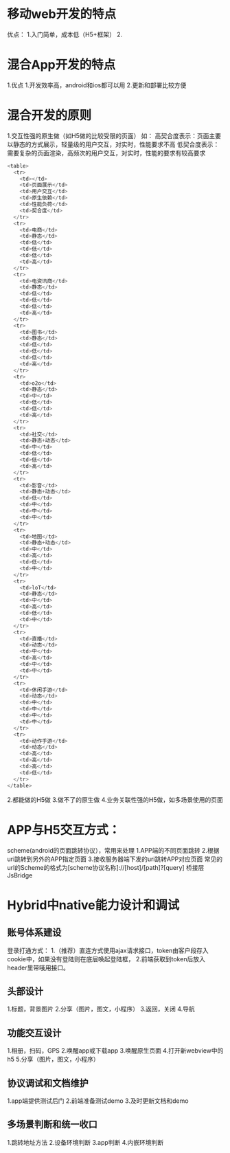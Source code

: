 # 移动web开发的特点
优点：
1.入门简单，成本低（H5+框架）
2.
# 混合App开发的特点
1.优点
1.开发效率高，android和ios都可以用
2.更新和部署比较方便
# 混合开发的原则
1.交互性强的原生做（如H5做的比较受限的页面）
如：
高契合度表示：页面主要以静态的方式展示，轻量级的用户交互，对实时，性能要求不高
低契合度表示：需要复杂的页面渲染，高频次的用户交互，对实时，性能的要求有较高要求
```js
<table>
  <tr>
    <td></td>
    <td>页面展示</td>
    <td>用户交互</td>
    <td>原生依赖</td>
    <td>性能负荷</td>
    <td>契合度</td>
  </tr>
  <tr>
    <td>电商</td>
    <td>静态</td>
    <td>低</td>
    <td>低</td>
    <td>低</td>
    <td>高</td>
  </tr>
  <tr>
    <td>电资讯商</td>
    <td>静态</td>
    <td>低</td>
    <td>低</td>
    <td>低</td>
    <td>高</td>
  </tr>
  <tr>
    <td>图书</td>
    <td>静态</td>
    <td>低</td>
    <td>低</td>
    <td>低</td>
    <td>高</td>
  </tr>
  <tr>
    <td>o2o</td>
    <td>静态</td>
    <td>中</td>
    <td>低</td>
    <td>低</td>
    <td>高</td>
  </tr>
  <tr>
    <td>社交</td>
    <td>静态+动态</td>
    <td>中</td>
    <td>低</td>
    <td>低</td>
    <td>高</td>
  </tr>
  <tr>
    <td>影音</td>
    <td>静态+动态</td>
    <td>低</td>
    <td>中</td>
    <td>中</td>
    <td>中</td>
  </tr>
  <tr>
    <td>地图</td>
    <td>静态+动态</td>
    <td>中</td>
    <td>高</td>
    <td>低</td>
    <td>中</td>
  </tr>
  <tr>
    <td>loT</td>
    <td>静态</td>
    <td>中</td>
    <td>高</td>
    <td>低</td>
    <td>中</td>
  </tr>
  <tr>
    <td>直播</td>
    <td>动态</td>
    <td>中</td>
    <td>高</td>
    <td>中</td>
    <td>中</td>
  </tr>
  <tr>
    <td>休闲手游</td>
    <td>动态</td>
    <td>中</td>
    <td>中</td>
    <td>中</td>
    <td>中</td>
  </tr>
  <tr>
    <td>动作手游</td>
    <td>动态</td>
    <td>高</td>
    <td>高</td>
    <td>高</td>
    <td>低</td>
  </tr>
</table>
```
2.都能做的H5做
3.做不了的原生做
4.业务关联性强的H5做，如多场景使用的页面
# APP与H5交互方式：
scheme(android的页面跳转协议），常用来处理
1.APP端的不同页面跳转
2.根据uri跳转到另外的APP指定页面
3.接收服务器端下发的uri跳转APP对应页面
常见的url的Scheme的格式为[scheme协议名称]://[host]/[path]?[query]
桥接层JsBridge
# Hybrid中native能力设计和调试
## 账号体系建设
登录打通方式：
1.（推荐）直连方式使用ajax请求接口，token由客户段存入cookie中，如果没有登陆则在底层唤起登陆框，
2.前端获取到token后放入header里带哦用接口。
## 头部设计
1.标题，背景图片
2.分享（图片，图文，小程序）
3.返回，关闭
4.导航
## 功能交互设计
1.相册，扫码，GPS
2.唤醒app或下载app
3.唤醒原生页面
4.打开新webview中的h5
5.分享（图片，图文，小程序）
## 协议调试和文档维护
1.app端提供测试后门
2.前端准备测试demo
3.及时更新文档和demo
## 多场景判断和统一收口
1.跳转地址方法
2.设备环境判断
3.app判断
4.内嵌环境判断